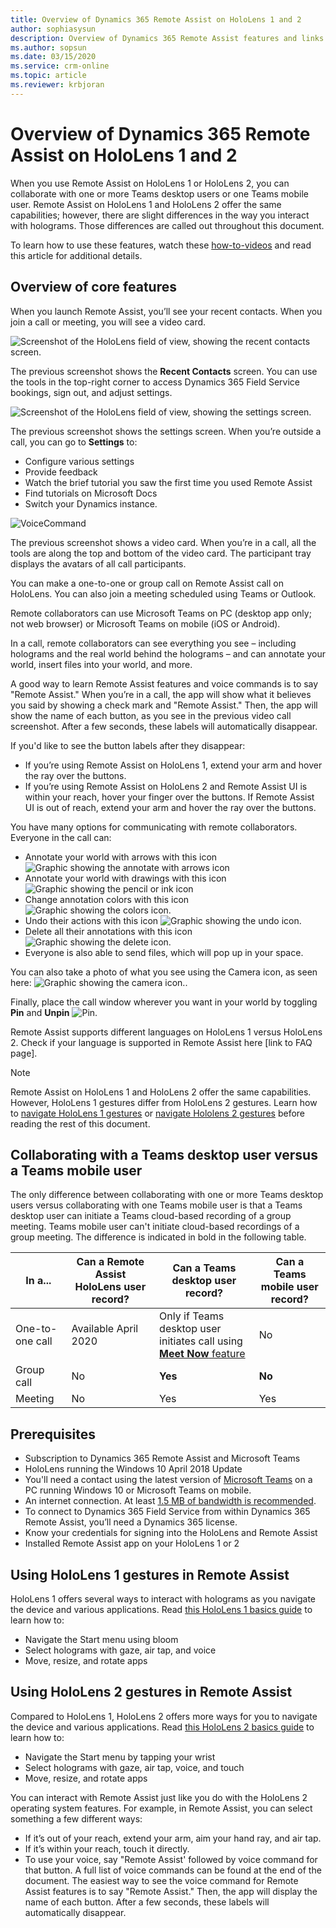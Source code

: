 ```yaml
---
title: Overview of Dynamics 365 Remote Assist on HoloLens 1 and 2
author: sophiasysun
description: Overview of Dynamics 365 Remote Assist features and links to HoloLens 1 and HoloLens 2 gestures 
ms.author: sopsun
ms.date: 03/15/2020
ms.service: crm-online
ms.topic: article
ms.reviewer: krbjoran
---
```

# Overview of Dynamics 365 Remote Assist on HoloLens 1 and 2

When you use Remote Assist on HoloLens 1 or HoloLens 2, you can collaborate with one or more Teams desktop users or one Teams mobile user. Remote Assist on HoloLens 1 and HoloLens 2 offer the same capabilities; however, there are slight differences in the way you interact with holograms. Those differences are called out throughout this document. 

To learn how to use these features, watch these [how-to-videos](videos.md) and read this article for additional details.  

## Overview of core features

When you launch Remote Assist, you’ll see your recent contacts. When you join a call or meeting, you will see a video card.  

![Screenshot of the HoloLens field of view, showing the recent contacts screen.](media/HL2-01.01-contacts.png)

The previous screenshot shows the **Recent Contacts** screen. You can use the tools in the top-right corner to access Dynamics 365 Field Service bookings, sign out, and adjust settings.

 ![Screenshot of the HoloLens field of view, showing the settings screen.](media/RAHL_Settings.png "Settings")

The previous screenshot shows the settings screen. When you’re outside a call, you can go to **Settings** to: 

- Configure various settings
- Provide feedback
- Watch the brief tutorial you saw the first time you used Remote Assist
- Find tutorials on Microsoft Docs
- Switch your Dynamics instance.  

 ![VoiceCommand](media/HL2-01.03-voice-commands.png "VoiceCommand")

The previous screenshot shows a video card. When you’re in a call, all the tools are along the top and bottom of the video card. The participant tray displays the avatars of all call participants.  

You can make a one-to-one or group call on Remote Assist call on HoloLens. You can also join a meeting scheduled using Teams or Outlook.  

Remote collaborators can use Microsoft Teams on PC (desktop app only; not web browser) or Microsoft Teams on mobile (iOS or Android).

In a call, remote collaborators can see everything you see – including holograms and the real world behind the holograms – and can annotate your world, insert files into your world, and more.   

A good way to learn Remote Assist features and voice commands is to say "Remote Assist." When you’re in a call, the app will show what it believes you said by showing a check mark and "Remote Assist." Then, the app will show the name of each button, as you see in the previous video call screenshot. After a few seconds, these labels will automatically disappear. 

If you'd like to see the button labels after they disappear: 
- If you’re using Remote Assist on HoloLens 1, extend your arm and hover the ray over the buttons.
- If you’re using Remote Assist on HoloLens 2 and Remote Assist UI is within your reach, hover your finger over the buttons. If Remote Assist UI is out of reach, extend your arm and hover the ray over the buttons.

You have many options for communicating with remote collaborators. Everyone in the call can: 
- Annotate your world with arrows with this icon ![Graphic showing the annotate with arrows icon](media/RAHL_Arrow.png "Arrow") 
- Annotate your world with drawings with this icon ![Graphic showing the pencil or ink icon](media/RAHL_Ink.png "Ink") 
- Change annotation colors with this icon ![Graphic showing the colors icon.](media/RAHL_Color.png "Colors")
- Undo their actions with this icon ![Graphic showing the undo icon.](media/RAHL_Undo.png "Undo") 
- Delete all their annotations with this icon ![Graphic showing the delete icon.](media/RAHL_Trash.png "Delete")
- Everyone is also able to send files, which will pop up in your space.  

You can also take a photo of what you see using the Camera icon, as seen here: ![Graphic showing the camera icon.](media/RAHL_Camera.png "Camera"). 

Finally, place the call window wherever you want in your world by toggling **Pin** and **Unpin** ![Pin](media/RAHL_Pin.png "Pin"). 

Remote Assist supports different languages on HoloLens 1 versus HoloLens 2. Check if your language is supported in Remote Assist here [link to FAQ page].

> [!Note]
> Remote Assist on HoloLens 1 and HoloLens 2 offer the same capabilities. However, HoloLens 1 gestures differ from HoloLens 2 gestures. Learn how to [navigate HoloLens 1 gestures](https://docs.microsoft.com/hololens/hololens1-basic-usage) or [navigate Hololens 2 gestures](https://docs.microsoft.com/hololens/hololens2-basic-usage) before reading the rest of this document.


## Collaborating with a Teams desktop user versus a Teams mobile user

The only difference between collaborating with one or more Teams desktop users versus collaborating with one Teams mobile user is that a Teams desktop user can initiate a Teams cloud-based recording of a group meeting. Teams mobile user can't initiate cloud-based recordings of a group meeting. The difference is indicated in bold in the following table. 

| In a...  |Can a Remote Assist HoloLens user record?     |  Can a Teams desktop user record? |  Can a Teams mobile user record?  |  
|---|---|---|---| 
|  One-to-one call |  Available April 2020 |  Only if Teams desktop user initiates call using [**Meet Now** feature](https://docs.microsoft.com/dynamics365/mixed-reality/remote-assist/teams-pc-all#method-2-cloud-based-recording-for-one-to-one-calls-using-teams-meet-now-feature) |  No |   
|  Group call |  No | **Yes** |  **No**|   
|  Meeting | No  |  Yes | Yes  |   



## Prerequisites

- Subscription to Dynamics 365 Remote Assist and Microsoft Teams
- HoloLens running the Windows 10 April 2018 Update
- You'll need a contact using the latest version of [Microsoft Teams](https://products.office.com/microsoft-teams/group-chat-software?rtc=1) on a PC running Windows 10 or Microsoft Teams on mobile. 
- An internet connection. At least [1.5 MB of bandwidth is recommended](https://docs.microsoft.com/microsoftteams/upgrade-prepare-environment-prepare-network#bandwidth-planning).
- To connect to Dynamics 365 Field Service from within Dynamics 365 Remote Assist, you’ll need a Dynamics 365 license. 
- Know your credentials for signing into the HoloLens and Remote Assist 
- Installed Remote Assist app on your HoloLens 1 or 2 

## Using HoloLens 1 gestures in Remote Assist 

HoloLens 1 offers several ways to interact with holograms as you navigate the device and various applications. Read [this HoloLens 1 basics guide](https://docs.microsoft.com/hololens/hololens1-basic-usage) to learn how to:

- Navigate the Start menu using bloom
- Select holograms with gaze, air tap, and voice
- Move, resize, and rotate apps


## Using HoloLens 2 gestures in Remote Assist 

Compared to HoloLens 1, HoloLens 2 offers more ways for you to navigate the device and various applications. Read [this HoloLens 2 basics guide](https://docs.microsoft.com/hololens/hololens2-basic-usage) to learn how to:

- Navigate the Start menu by tapping your wrist
- Select holograms with gaze, air tap, voice, and touch
- Move, resize, and rotate apps


You can interact with Remote Assist just like you do with the HoloLens 2 operating system features. For example, in Remote Assist, you can select something a few different ways:

- If it’s out of your reach, extend your arm, aim your hand ray, and air tap.    
- If it’s within your reach, touch it directly. 
- To use your voice, say "Remote Assist' followed by voice command for that button. A full list of voice commands can be found at the end of the document. The easiest way to see the voice command for Remote Assist features is to say "Remote Assist." Then, the app will display the name of each button. After a few seconds, these labels will automatically disappear. 
